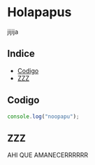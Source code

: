 # Holapapus
jijija

## Indice
* [Codigo](#codigo)
* [ZZZ](#zzz)

## Codigo

```javascript
console.log("noopapu");
```
## ZZZ
AHI QUE AMANECERRRRRR
